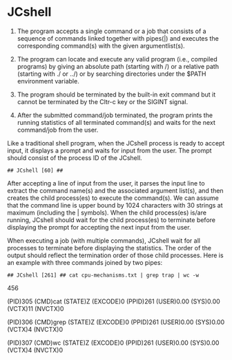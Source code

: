# JCshell

1. The program accepts a single command or a job that consists of a sequence of commands linked
together with pipes(|) and executes the corresponding command(s) with the given argumentlist(s).

2. The program can locate and execute any valid program (i.e., compiled programs) by giving an
absolute path (starting with /) or a relative path (starting with ./ or ../) or by searching directories
under the $PATH environment variable.

4. The program should be terminated by the built-in exit command but it cannot be terminated by
the Cltr-c key or the SIGINT signal.

6. After the submitted command/job terminated, the program prints the running statistics of all
terminated command(s) and waits for the next command/job from the user.


Like a traditional shell program, when the JCshell process is ready to accept input, it displays a
prompt and waits for input from the user. The prompt should consist of the process ID of the JCshell.

    ## JCshell [60] ##


After accepting a line of input from the user, it parses the input line to extract the command name(s)
and the associated argument list(s), and then creates the child process(es) to execute the command(s).
We can assume that the command line is upper bound by 1024 characters with 30 strings at maximum
(including the | symbols).
When the child process(es) is/are running, JCshell should wait for the child process(es) to terminate
before displaying the prompt for accepting the next input from the user.


When executing a job (with multiple commands), JCshell wait for all processes to terminate
before displaying the statistics. The order of the output should reflect the termination order of those
child processes. Here is an example with three commands joined by two pipes:

    ## JCshell [261] ## cat cpu-mechanisms.txt | grep trap | wc -w
456

(PID)305 (CMD)cat (STATE)Z (EXCODE)0 (PPID)261 (USER)0.00 (SYS)0.00 (VCTX)11
(NVCTX)0

(PID)306 (CMD)grep (STATE)Z (EXCODE)0 (PPID)261 (USER)0.00 (SYS)0.00 (VCTX)4
(NVCTX)0

(PID)307 (CMD)wc (STATE)Z (EXCODE)0 (PPID)261 (USER)0.00 (SYS)0.00 (VCTX)4
(NVCTX)0
